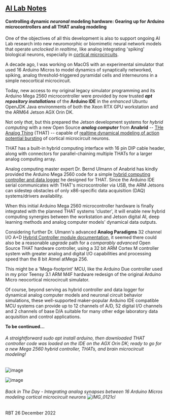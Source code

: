 ## <u>AI Lab Notes</u>

#### **Controlling dynamic *neuronal* modeling hardware:** Gearing up for Arduino microcontrollers and all **THAT** analog modeling

One of the objectives of all this development is also to support ongoing AI Lab research into new neuromorphic or biomimetic neural network models that operate *unclocked in realtime*, like analog integrating 'spiking' biological neurons, especially in [cortical microcircuits](https://academic.oup.com/book/24640). 

A decade ago, I was working on MacOS with an experimental simulator that used 16 Arduino Micros to model dynamics of synaptically networked, spiking, analog threshold-triggered pyramidal cells and interneurons in a simple neocortical microcircuit.  

Today, new access to my original legacy simulator programming and its Arduino Mega 2560 microcontroller were provided by now trusted ***apt repository installations*** of the **Arduino IDE** in the *enhanced* Ubuntu OpenJDK Java environments of both the Xeon RTX GPU workstation and the ARM64 Jetson AGX Orin DK.

Not only *that*, but this prepared the Jetson development systems for *hybrid computing* with a new Open Source ***analog computer*** from **Anabrid** -- [THe Analog Thing](https://the-analog-thing.org/wiki/) (THAT) -- capable of [realtime dynamical modeling of action potential bursting](https://the-analog-thing.org/docs/dirhtml/rst/applications/hindmash_rose_neuron/spiking_neuron/) of cortical microcircuit neurons.

THAT has a built-in hybrid computing interface with 16 pin DIP cable header, along with connectors for parallel-chaining multiple THATs for a larger analog computing array.

Analog computing master expert Dr. Bernd Ulmann of Anabrid has kindly provided the Arduino Mega 2560 code for a simple [hybrid computing controller and data logger](https://github.com/anabrid/hardware/tree/main/the-analog-thing/arduino_2650_hybrid_controller) he designed for THAT.  Since the Arduino IDE serial communicates with THAT's microcontroller via USB, the ARM Jetsons can sidestep obstacles of only x86-specific data acquisition (DAQ) systems/drivers availability.

When this initial Arduino Mega 2560 microcontroller hardware is finally integrated with the planned THAT systems 'cluster', it will enable new hybrid computing synergies between the workstation and Jetson digital AI, deep learning methods and analog computer models' dynamical data outputs.

Considering further Dr. Ulmann's advanced **Analog Paradigms** 32 channel I/O A+D [Hybrid Controller module documentation](https://analogparadigm.com/downloads/hc_handbook.pdf), it seemed there could also be a reasonable *upgrade* path for a *comparably advanced* Open Source THAT hardware controller, using a 32 bit ARM Cortex M controller system with greater analog and digital I/O capabilities and processing speed than the 8 bit Atmel atMega 256.

This might be a 'Mega-footprint' MCU, like the Arduino Due controller used in my prior Teensy 3.1 ARM M4F hardware redesign of the original Arduino Micro neocortical microcircuit simulator.

Of course, beyond serving as hybrid controller and data logger for dynamical analog computer models and neuronal circuit behavior simulations, these well-supported maker-popular Arduino IDE compatible MCU systems can provide up to 12 channels of A/D, 52 digital I/O channels and 2 channels of base D/A suitable for many other edge laboratory data acquisition and control applications.

**To be continued...**


###### A straightforward  *sudo apt install arduino*, then downloaded THAT controller code was loaded on the IDE on the AGX Orin DK; ready to go for a new Mega 2560 hybrid controller, THATs, and brain microcircuit modeling!
![image](https://user-images.githubusercontent.com/71346897/209422743-8bd2314a-04fa-46f0-9b8c-a72afa013f2d.png)

![image](https://user-images.githubusercontent.com/71346897/209889908-8d574842-ea6e-4cb0-b197-3d137982b8dc.jpeg)

###### *Back in The Day* - Integrating analog synapses between 16 Arduino Micros modeling cortical microcircuit neurons ![IMG_0121cl](https://user-images.githubusercontent.com/71346897/210705977-b663c69d-4f2c-41f7-a47c-8f900ec28b8f.jpg)

RBT 26 December 2022
